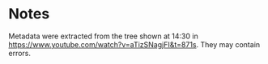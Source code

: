 # Notes

Metadata were extracted from the tree shown at 14:30 in <https://www.youtube.com/watch?v=aTizSNagjFI&t=871s>. They may contain errors.  
